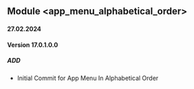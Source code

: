 ## Module <app_menu_alphabetical_order>

#### 27.02.2024
#### Version 17.0.1.0.0
##### ADD
- Initial Commit for App Menu In Alphabetical Order
